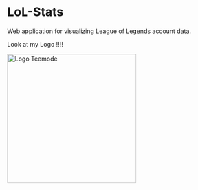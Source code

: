 # LoL-Stats

Web application for visualizing League of Legends account data.

Look at my Logo !!!! 

<img src="lol-stats/src/images/Logo LoL Stats.webp" alt="Logo Teemode" width="300"/>
